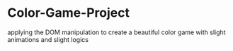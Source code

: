 # Color-Game-Project
applying the DOM manipulation to create a beautiful color game with slight animations and slight logics
